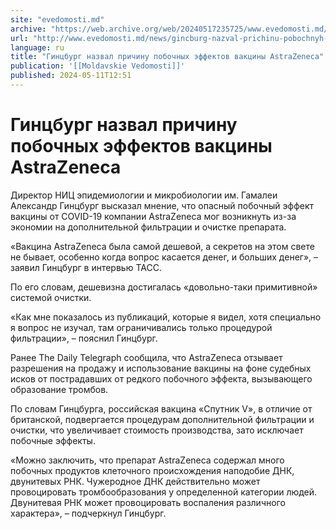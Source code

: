 ```yaml
---
site: "evedomosti.md"
archive: "https://web.archive.org/web/20240517235725/www.evedomosti.md/news/gincburg-nazval-prichinu-pobochnyh-effektov-vakciny-astrazen"
url: "http://www.evedomosti.md/news/gincburg-nazval-prichinu-pobochnyh-effektov-vakciny-astrazen"
language: ru
title: "Гинцбург назвал причину побочных эффектов вакцины AstraZeneca"
publication: '[[Moldavskie Vedomosti]]'
published: 2024-05-11T12:51
---
```


# Гинцбург назвал причину побочных эффектов вакцины AstraZeneca

Директор НИЦ эпидемиологии и микробиологии им. Гамалеи Александр Гинцбург высказал мнение, что опасный побочный эффект вакцины от COVID-19 компании AstraZeneca мог возникнуть из-за экономии на дополнительной фильтрации и очистке препарата.

«Вакцина AstraZeneca была самой дешевой, а секретов на этом свете не бывает, особенно когда вопрос касается денег, и больших денег», – заявил Гинцбург в интервью ТАСС.

По его словам, дешевизна достигалась «довольно-таки примитивной» системой очистки.

«Как мне показалось из публикаций, которые я видел, хотя специально я вопрос не изучал, там ограничивались только процедурой фильтрации», – пояснил Гинцбург.

Ранее The Daily Telegraph сообщила, что AstraZeneca отзывает разрешения на продажу и использование вакцины на фоне судебных исков от пострадавших от редкого побочного эффекта, вызывающего образование тромбов.

По словам Гинцбурга, российская вакцина «Спутник V», в отличие от британской, подвергается процедурам дополнительной фильтрации и очистки, что увеличивает стоимость производства, зато исключает побочные эффекты.

«Можно заключить, что препарат AstraZeneca содержал много побочных продуктов клеточного происхождения наподобие ДНК, двунитевых РНК. Чужеродное ДНК действительно может провоцировать тромбообразования у определенной категории людей. Двунитевая РНК может провоцировать воспаления различного характера», – подчеркнул Гинцбург.